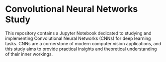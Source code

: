 # Convolutional Neural Networks Study  
This repository contains a Jupyter Notebook dedicated to studying and implementing Convolutional Neural Networks (CNNs) for deep learning tasks. CNNs are a cornerstone of modern computer vision applications, and this study aims to provide practical insights and theoretical understanding of their inner workings.
